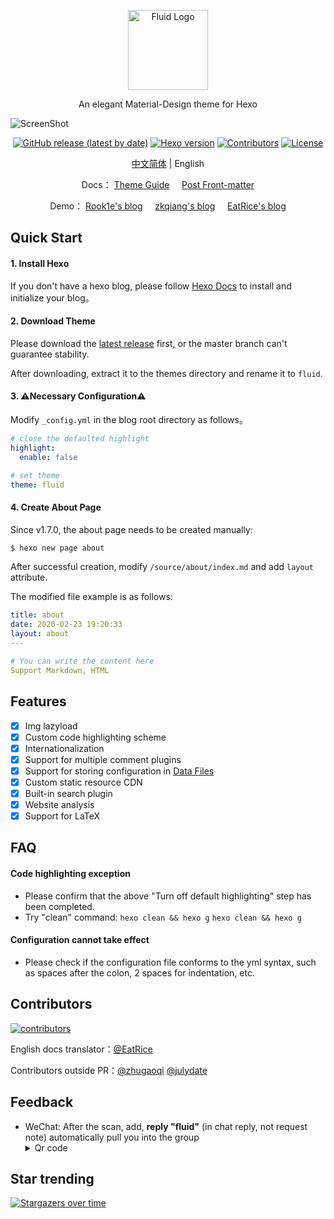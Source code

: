 <p align="center">
  <img alt="Fluid Logo" src="https://avatars2.githubusercontent.com/t/3419353?s=280&v=4" width="128">
</p>

<p align="center">An elegant Material-Design theme for Hexo</p>

![ScreenShot](https://cdn.jsdelivr.net/gh/fluid-dev/static@master/hexo-theme-fluid/screenshots/index.png)

<p align="center">
  <a href="https://github.com/fluid-dev/hexo-theme-fluid/releases"><img alt="GitHub release (latest by date)" src="https://img.shields.io/github/v/release/fluid-dev/hexo-theme-fluid"></a>
  <a href="https://hexo.io/zh-cn/"><img alt="Hexo version" src="https://img.shields.io/badge/Hexo-3%2B-orange"></a>
  <a href="https://github.com/fluid-dev/hexo-theme-fluid/graphs/contributors"><img alt="Contributors" src="https://img.shields.io/github/contributors/fluid-dev/hexo-theme-fluid.svg?style=flat"></a>
  <a href="https://github.com/fluid-dev/hexo-theme-fluid/blob/master/LICENSE"><img alt="License" src="https://img.shields.io/github/license/fluid-dev/hexo-theme-fluid.svg?style=flat"></a>
</p>

<p align="center"><a title="Chinese" href="README.md">中文简体</a>  |  English</p>

<p align="center">
  <span>Docs：</span>
  <a href="https://hexo.fluid-dev.com/docs/en/">Theme Guide</a>&nbsp&nbsp&nbsp&nbsp
  <a href="https://hexo.io/docs/front-matter">Post Front-matter</a>
</p>

<p align="center">
  <span>Demo：</span>
  <a href="https://rook1e.com">Rook1e's blog</a>&nbsp&nbsp&nbsp&nbsp
  <a href="https://zkqiang.cn">zkqiang's blog</a>&nbsp&nbsp&nbsp&nbsp
  <a href="https://eatrice.top">EatRice's blog</a>
</p>

## Quick Start

#### 1. Install Hexo

If you don't have a hexo blog, please follow [Hexo Docs](https://hexo.io/docs/) to install and initialize your blog。

#### 2. Download Theme

Please download the [latest release](https://github.com/fluid-dev/hexo-theme-fluid/releases) first, or the master branch can't guarantee stability.

After downloading, extract it to the themes directory and rename it to `fluid`.

#### 3. :warning:Necessary Configuration:warning:

Modify `_config.yml` in the blog root directory as follows。

```yaml
# close the defaulted highlight
highlight:
  enable: false

# set theme
theme: fluid
```

#### 4. Create About Page

Since v1.7.0, the about page needs to be created manually:

```bash
$ hexo new page about
```

After successful creation, modify `/source/about/index.md` and add `layout` attribute.

The modified file example is as follows:

```yml
title: about
date: 2020-02-23 19:20:33
layout: about
---

# You can write the content here
Support Markdown, HTML
```

## Features

- [x] Img lazyload
- [x] Custom code highlighting scheme
- [x] Internationalization
- [x] Support for multiple comment plugins
- [x] Support for storing configuration in [Data Files](https://hexo.io/docs/data-files.html)
- [x] Custom static resource CDN
- [x] Built-in search plugin
- [x] Website analysis
- [x] Support for LaTeX

## FAQ

#### Code highlighting exception

- Please confirm that the above "Turn off default highlighting" step has been completed.
- Try "clean" command: `hexo clean && hexo g` `hexo clean && hexo g`

#### Configuration cannot take effect

- Please check if the configuration file conforms to the yml syntax, such as spaces after the colon, 2 spaces for indentation, etc.

## Contributors

[![contributors](https://opencollective.com/hexo-theme-fluid/contributors.svg?width=890&button=false)](https://github.com/fluid-dev/hexo-theme-fluid/graphs/contributors)

English docs translator：[@EatRice](https://eatrice.top/)

Contributors outside PR：[@zhugaoqi](https://github.com/zhugaoqi) [@julydate](https://github.com/julydate)

## Feedback

- WeChat: After the scan, add, **reply "fluid"** (in chat reply, not request note) automatically pull you into the group<details> <summary>Qr code</summary><img width="250" src="https://cdn.jsdelivr.net/gh/fluid-dev/static@master/hexo-theme-fluid/wechat.jpeg"></details>

## Star trending

[![Stargazers over time](https://starchart.cc/fluid-dev/hexo-theme-fluid.svg)](https://starchart.cc/fluid-dev/hexo-theme-fluid)
